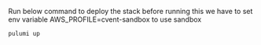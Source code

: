 Run below command to deploy the stack before running this we have to set env variable AWS_PROFILE=cvent-sandbox to use sandbox

```sh
pulumi up
```
